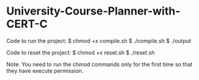 # University-Course-Planner-with-CERT-C

Code to run the project:
$ chmod +x compile.sh
$ ./compile.sh
$ ./output

Code to reset the project:
$ chmod +x reset.sh
$ ./reset.sh

Note: You need to run the chmod commands only for the first time so that they have execute permission.
